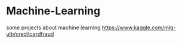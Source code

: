 # Machine-Learning
some projects  about machine learning
https://www.kaggle.com/mlg-ulb/creditcardfraud
